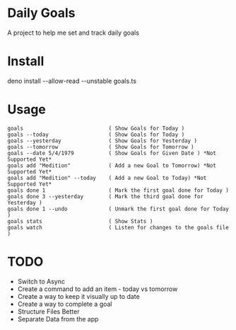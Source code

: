 # Daily Goals
A project to help me set and track daily goals

# Install
deno install --allow-read --unstable goals.ts 

# Usage
```
goals                           ( Show Goals for Today ) 
goals --today                   ( Show Goals for Today )
goals --yesterday               ( Show Goals for Yesterday )
goals --tomorrow                ( Show Goals for Tomorrow )
goals --date 5/4/1979           ( Show Goals for Given Date ) *Not Supported Yet*
goals add "Medition"            ( Add a new Goal to Tomorrow) *Not Supported Yet*
goals add "Medition" --today    ( Add a new Goal to Today) *Not Supported Yet*
goals done 1                    ( Mark the first goal done for Today )
goals done 3 --yesterday        ( Mark the third goal done for Yesterday )
goals done 1 --undo             ( Unmark the first goal done for Today )
goals stats                     ( Show Stats )
goals watch                     ( Listen for changes to the goals file )
```

# TODO
- Switch to Async
- Create a command to add an item - today vs tomorrow
- Create a way to keep it visually up to date
- Create a way to complete a goal
- Structure Files Better
- Separate Data from the app
